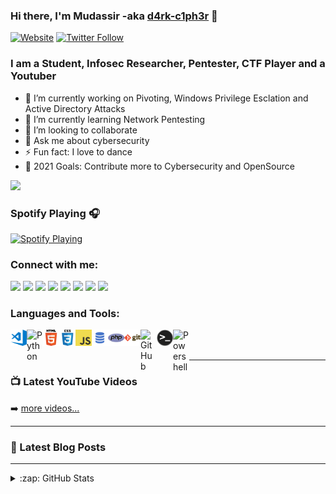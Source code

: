 ### Hi there, I'm Mudassir -aka [d4rk-c1ph3r][website] 👋

[![Website](https://img.shields.io/website?label=My%20Blog&style=for-the-badge&url=https%3A%2F%2Fgr33nm0nk2802.github.io)](https://gr33nm0nk2802.github.io)
[![Twitter Follow](https://img.shields.io/twitter/follow/gr33nm0nk2802?color=1DA1F2&logo=twitter&style=for-the-badge)](https://twitter.com/intent/follow?original_referer=https%3A%2F%2Fgithub.com%2Fgr33nm0nk2802&screen_name=gr33nm0nk2802)

### I am a Student, Infosec Researcher, Pentester, CTF Player and a Youtuber 
<!--
**d4rk-c1ph3r/d4rk-c1ph3r** is a ✨ _special_ ✨ repository because its `README.md` (this file) appears on your GitHub profile.
-->
- 🔭 I’m currently working on Pivoting, Windows Privilege Esclation and Active Directory Attacks
- 🌱 I’m currently learning Network Pentesting 
- 👯 I’m looking to collaborate 
- 💬 Ask me about cybersecurity
- ⚡ Fun fact: I love to dance
- 🥅 2021 Goals: Contribute more to Cybersecurity and OpenSource

![](https://komarev.com/ghpvc/?username=d4rk-c1ph3r&style=flat-square)

### Spotify Playing 🎧

[<img src="https://now-playing-codestackr.vercel.app/api/spotify-playing" alt="Spotify Playing" width="350" />](https://open.spotify.com/user/swyqyimdc12jajde4vpwd2x1b)

### Connect with me:

[<img src="https://img.shields.io/website?style=for-the-badge&url=https%3A%2F%2Fgr33nm0nk2802.github.io" />][website]
[<img src="https://img.shields.io/badge/LinkedIn-0077B5?style=for-the-badge&logo=linkedin&logoColor=white" />][linkedin]
[<img src="https://img.shields.io/badge/Gmail-D14836?style=for-the-badge&logo=gmail&logoColor=white"/>][gmail]
[<img src="https://img.shields.io/badge/Twitter-1DA1F2?style=for-the-badge&logo=twitter&logoColor=white" />][twitter]
[<img src="https://img.shields.io/badge/WhatsApp-25D366?style=for-the-badge&logo=whatsapp&logoColor=white" />][whatsapp]
[<img src="https://img.shields.io/badge/Telegram-2CA5E0?style=for-the-badge&logo=telegram&logoColor=white" />][telegram]
[<img src="https://img.shields.io/badge/YouTube-FF0000?style=for-the-badge&logo=youtube&logoColor=white" />][youtube]
[<img src="https://img.shields.io/badge/Instagram-E4405F?style=for-the-badge&logo=instagram&logoColor=white" />][instagram]
<br />

### Languages and Tools:

<img align="left" alt="Visual Studio Code" width="26px" src="https://raw.githubusercontent.com/github/explore/80688e429a7d4ef2fca1e82350fe8e3517d3494d/topics/visual-studio-code/visual-studio-code.png" />
<img align="left" alt="Python" width="26px" src="https://raw.githubusercontent.com/rahul-jha98/README_icons/main/language_and_tools/square/python/python.png" />
<img align="left" alt="HTML5" width="26px" src="https://raw.githubusercontent.com/github/explore/80688e429a7d4ef2fca1e82350fe8e3517d3494d/topics/html/html.png" />
<img align="left" alt="CSS3" width="26px" src="https://raw.githubusercontent.com/github/explore/80688e429a7d4ef2fca1e82350fe8e3517d3494d/topics/css/css.png" />
<img align="left" alt="JavaScript" width="26px" src="https://raw.githubusercontent.com/github/explore/80688e429a7d4ef2fca1e82350fe8e3517d3494d/topics/javascript/javascript.png" />
<img align="left" alt="SQL" width="26px" src="https://raw.githubusercontent.com/github/explore/80688e429a7d4ef2fca1e82350fe8e3517d3494d/topics/sql/sql.png" />
<img align="left" alt="SQL" width="26px" src="https://raw.githubusercontent.com/github/explore/80688e429a7d4ef2fca1e82350fe8e3517d3494d/topics/php/php.png" />
<img align="left" alt="Git" width="26px" src="https://raw.githubusercontent.com/github/explore/80688e429a7d4ef2fca1e82350fe8e3517d3494d/topics/git/git.png" />
<img align="left" alt="GitHub" width="26px" src="https://github.githubassets.com/images/modules/logos_page/Octocat.png" />
<img align="left" alt="Terminal" width="26px" src="https://raw.githubusercontent.com/github/explore/80688e429a7d4ef2fca1e82350fe8e3517d3494d/topics/terminal/terminal.png" />
<img align="left" alt="Powershell" width="26px" src="https://raw.githubusercontent.com/PowerShell/PowerShell/master/assets/ps_black_64.svg" />
<br />
<br />

---

### 📺 Latest YouTube Videos

<!-- YOUTUBE:START -->
<!-- [Fancy Burger Menu Button - Animated CSS Effects (2021)](https://www.youtube.com/watch?v=6HS8owNMCb4)
- [YouTube Rewind 2020 - Web Dev Edition!](https://www.youtube.com/watch?v=F9ON_E6-y1E)
- ["Glassmorphism" Frosted Glass Credit Card Form with Validation | HTML, CSS, JavaScript](https://www.youtube.com/watch?v=jEa9YyRqE1U)
- [STOP Declaring IDs!?! JavaScript Global Variables Best Practices](https://www.youtube.com/watch?v=cve1gYV7jWk)
- [This is ALL you NEED to Become a Web Developer Today (2021)](https://www.youtube.com/watch?v=LTwFX-hitQo) -->
<!-- YOUTUBE:END -->

➡️ [more videos...](https://youtube.com/codestackr)

---

### 📕 Latest Blog Posts

<!-- BLOG-POST-LIST:START -->
<!-- [Microinteractions: Password Validation Animation](https://dev.to/codestackr/microinteractions-password-validation-animation-5629) -->
<!-- BLOG-POST-LIST:END -->


---


<details>
  <summary>:zap: GitHub Stats</summary>
  <img align="left" alt="GitHub Stats" src="https://github-readme-stats.d4rk-c1ph3r.vercel.app/api?username=d4rk-c1ph3r&show_icons=true&hide_border=true" />
</details>

[website]: https://gr33nm0nk2802.github.io
[whatsapp]: https://wa.me/9875575784
[telegram]: https://t.me/gr33nm0nk2802
[twitter]: https://twitter.com/gr33nm0nk2802
[gmail]: mailto:sm2315@cse.jgec.ac.in
[youtube]: https://youtube.com/
[instagram]: https://instagram.com/d4rk_c1ph3r
[linkedin]: https://linkedin.com/in/gr33nm0nk2802
[programmingplaylist]: https://www.youtube.com/
